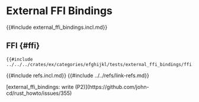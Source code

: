 # External FFI Bindings

{{#include external_ffi_bindings.incl.md}}

## FFI {#ffi}

```rust,editable
{{#include ../../../crates/ex/categories/efghijkl/tests/external_ffi_bindings/ffi.rs:example}}
```

{{#include refs.incl.md}}
{{#include ../../refs/link-refs.md}}

<div class="hidden">
[external_ffi_bindings: write (P2)](https://github.com/john-cd/rust_howto/issues/355)

</div>
